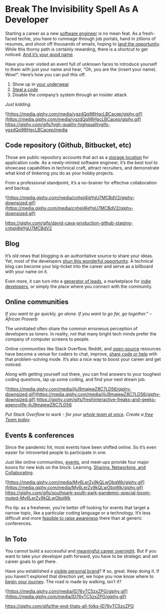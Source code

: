 
# Break The Invisibility Spell As A Developer

Starting a career as a new [software engineer](https://hackernoon.com/tagged/software-development) is no mean feat. As a fresh-faced techie, you have to rummage through job portals, hand in zillions of resumes, and shoot off thousands of emails, hoping to [land the opportunity](https://hackernoon.com/tagged/recruiting). While this thorny path is certainly rewarding, there is a shortcut to get noticed. [And it’s your good name](https://hackernoon.com/youre-not-unhire-able-youre-just-a-victim-of-an-obsolete-hiring-practice-bz5n3wki).

Have you ever visited an event full of unknown faces to introduce yourself to them with just your name and hear, “Oh, you are the (insert your name). Wow!”. Here’s how you can pull this off.

1. Show up in [your underwear](https://hackernoon.com/the-weird-parts-of-javascript-zxo34i8)
2. [Steal a code](https://hackernoon.com/11-things-developers-love-hearing-from-non-developer-co-workers-ea94805cf05d)
3. Disable the company’s system through an insider attack

*Just kidding.*

![https://media.giphy.com/media/ygzdQq98HgcLBCacep/giphy.gif](https://media.giphy.com/media/ygzdQq98HgcLBCacep/giphy.gif)
https://giphy.com/gifs/high-quality-highqualitygifs-ygzdQq98HgcLBCacep/media

## Code repository (Github, Bitbucket, etc)

Those are public repository accounts that act as a [storage location](https://hackernoon.com/search?query=github) for application code. As a newly-minted software engineer, it’s the best tool to showcase capabilities in technical craft, attract recruiters, and demonstrate what kind of tinkering you do as your hobby projects.

From a professional standpoint, it’s a no-brainer for effective collaboration and backup.

![https://media.giphy.com/media/cnhpl4IeYgU7MCBdV2/giphy-downsized.gif](https://media.giphy.com/media/cnhpl4IeYgU7MCBdV2/giphy-downsized.gif)

https://giphy.com/gifs/david-cava-production-github-staging-cnhpl4IeYgU7MCBdV2

## Blog

It’s old news that blogging is an authoritative source to share your ideas. Yet, most of the developers [shun this wonderful opportunity](https://hackernoon.com/). A technical blog can become your big-ticket into the career and serve as a billboard with your name on it.

Even more, it can turn into a [generator of leads](https://hackernoon.com/how-do-i-optimize-my-hacker-noon-profile-hackernooncta-6g8hx3z1e), a marketplace for [indie developers](https://hackernoon.com/five-must-have-read-books-for-makers-in-2020-cg133np8), or simply the place where you connect with the community.

## Online communities

*If you want to go quickly, go alone. If you want to go far, go together." – African Proverb*

The uninitiated often share the common erroneous perception of developers as loners. In reality, not that many bright tech minds prefer the company of computer screens to people.

Online communities like Stack Overflow, Reddit, and [open-source](https://hackernoon.com/we-open-sourced-our-encryption-software-heres-why-4v1h33t1) resources have become a venue for coders to chat, improve, [share code or help](https://hackernoon.com/revisiting-open-source-in-the-new-decade-5us3377) with that problem-solving mode. It’s also a nice way to boost your career and get noticed.

Along with getting yourself out there, you can find answers to your toughest coding questions, lap up some coding, and find your next dream job.

![https://media.giphy.com/media/jljJ9majewZ8C7LD56/giphy-downsized.gif](https://media.giphy.com/media/jljJ9majewZ8C7LD56/giphy-downsized.gif)
https://giphy.com/gifs/freshinteractive-freaks-and-geeks-agencylife-jljJ9majewZ8C7LD56

*Put Stack Overflow to work - for your [whole team at once](https://bit.ly/2QdzWFp). Create a [free Team today](https://bit.ly/2QdzWFp).*

## Events & conferences

Since the pandemic hit, most events have been shifted online. So it’s even easier for introverted people to participate in one. 

Just like online communities, [events](https://hackernoon.com/how-to-organize-defi-events-in-the-online-era-interview-mhw34c2), and meet-ups provide four major boons for new kids on the block: Learning, [Sharing, Networking, and Collaborating](https://hackernoon.com/virtual-corporate-events-and-meetings-as-a-new-trend-in-the-hr-industry-af3c33gm).

![https://media.giphy.com/media/My6LerZy9kQLwObqWk/giphy.gif](https://media.giphy.com/media/My6LerZy9kQLwObqWk/giphy.gif)
https://giphy.com/gifs/southpark-south-park-pandemic-special-boom-muted-My6LerZy9kQLwObqWk

Pro tip: as a freshener, you’re better off looking for events that target a narrow topic, like a particular coding language or a technology. It’s less difficult and more [feasible to raise awareness](https://hackernoon.com/automation-for-girl-scout-events-35v31nm) there than at generic conferences.

## In Toto

You cannot build a successful and [meaningful career overnight](https://hackernoon.com/5-top-tech-careers-to-consider-studying-towards-in-2021-432p313n). But if you want to take your developer path forward, you have to be strategic and set career goals to get there.

Have you established a [visible personal brand](https://hackernoon.com/what-is-personal-branding-and-how-to-get-started-sy593tc2)? If so, great. Keep doing it. If you haven’t explored that direction yet, we hope you now know where to [begin your journey](https://hackernoon.com/). The road is made by walking, isn’t it?

![https://media.giphy.com/media/lD76yTC5zxZPG/giphy.gif](https://media.giphy.com/media/lD76yTC5zxZPG/giphy.gif)

https://giphy.com/gifs/the-end-thats-all-folks-lD76yTC5zxZPG
